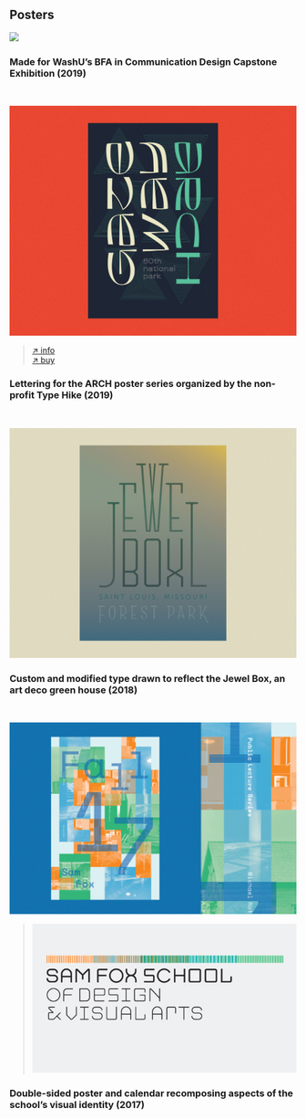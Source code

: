 <section id="posters"></section>

## Posters

![](/images/posters/zazz.jpg)  

### Made for WashU’s BFA in Communication Design Capstone Exhibition (2019)

<br>

![](/images/posters/typehike.jpg)

> [↗ info](http://typehike.com/arch)  
[↗ buy](http://typehike.com/products/archshop)

### Lettering for the ARCH poster series organized by the non-profit Type Hike (2019)

<br>

![](/images/posters/jewelbox.jpg)

### Custom and modified type drawn to reflect the Jewel Box, an art deco green house (2018)

<br>

![](/images/posters/samfoxcalendar.gif)

> ![](/images/posters/samfox.jpg)

### Double-sided poster and calendar recomposing aspects of the school’s visual identity (2017)
